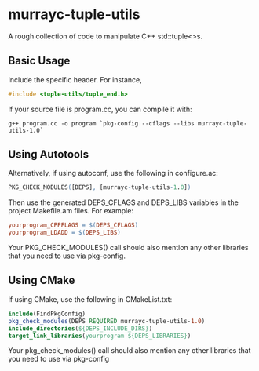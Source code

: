 # murrayc-tuple-utils
A rough collection of code to manipulate C++ std::tuple&lt;>s.

## Basic Usage

Include the specific header. For instance,
```C++
#include <tuple-utils/tuple_end.h>
```

If your source file is program.cc, you can compile it with:
```shell
g++ program.cc -o program `pkg-config --cflags --libs murrayc-tuple-utils-1.0`
```

## Using Autotools

Alternatively, if using autoconf, use the following in configure.ac:
```m4
PKG_CHECK_MODULES([DEPS], [murrayc-tuple-utils-1.0])
```

Then use the generated DEPS_CFLAGS and DEPS_LIBS variables in the project Makefile.am files. For example:
```Makefile
yourprogram_CPPFLAGS = $(DEPS_CFLAGS)
yourprogram_LDADD = $(DEPS_LIBS)
```

Your PKG_CHECK_MODULES() call should also mention any other libraries that you need to use via pkg-config.

## Using CMake

If using CMake, use the following in CMakeList.txt:
```CMake
include(FindPkgConfig)
pkg_check_modules(DEPS REQUIRED murrayc-tuple-utils-1.0)
include_directories(${DEPS_INCLUDE_DIRS})
target_link_libraries(yourprogram ${DEPS_LIBRARIES})
```

Your pkg_check_modules() call should also mention any other libraries that you need to use via pkg-config
